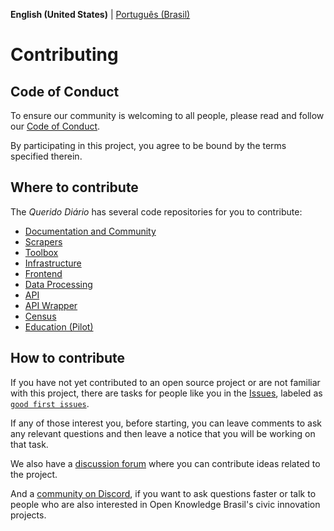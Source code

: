 **English (United States)** | [Português (Brasil)](CONTRIBUTING.md)

# Contributing

## Code of Conduct

To ensure our community is welcoming to all people, please read and follow our [Code of Conduct](CODE_OF_CONDUCT-en-US.md).

By participating in this project, you agree to be bound by the terms specified therein.

## Where to contribute

The *Querido Diário* has several code repositories for you to contribute:

- [Documentation and Community](https://github.com/okfn-brasil/querido-diario-comunidade)
- [Scrapers](https://github.com/okfn-brasil/querido-diario)
- [Toolbox](https://github.com/okfn-brasil/querido-diario-toolbox)
- [Infrastructure](https://github.com/okfn-brasil/querido-diario-infra)
- [Frontend](https://github.com/okfn-brasil/querido-diario-frontend)
- [Data Processing](https://github.com/okfn-brasil/querido-diario-data-processing)
- [API](https://github.com/okfn-brasil/querido-diario-api)
- [API Wrapper](https://github.com/okfn-brasil/querido-diario-api-wrapper)
- [Census](https://github.com/okfn-brasil/censo-querido-diario)
- [Education (Pilot)](https://github.com/okfn-brasil/piloto-educacao)

## How to contribute

If you have not yet contributed to an open source project or are not familiar with this project, there are tasks for people like you in the [Issues](https://github.com/okfn-brasil/querido-diario-comunidade/issues), labeled as [`good first issues`](https://github.com/okfn-brasil/querido-diario-comunidade/issues?q=is%3Aissue+is%3Aopen+label%3A"good+first+issue").

If any of those interest you, before starting, you can leave comments to ask any relevant questions and then leave a notice that you will be working on that task.

We also have a [discussion forum](https://github.com/okfn-brasil/querido-diario-comunidade/discussions) where you can contribute ideas related to the project.

And a [community on Discord](https://bit.ly/discord-ok), if you want to ask questions faster or talk to people who are also interested in Open Knowledge Brasil's civic innovation projects.
